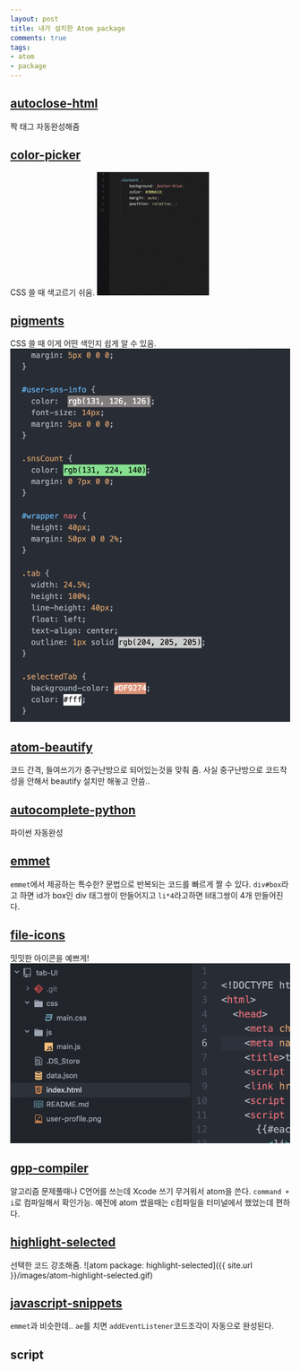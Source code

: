 ```yaml
---
layout: post
title: 내가 설치한 Atom package
comments: true
tags:
- atom
- package
---
```


## [autoclose-html](https://atom.io/packages/autoclose-html)
짝 태그 자동완성해줌

## [color-picker](https://atom.io/packages/color-picker)
CSS 쓸 때 색고르기 쉬움.
<img src="/images/atom-color-picker.gif" alt="atom package: color-picker" style="width: 200px;"/>

## [pigments](https://atom.io/packages/pigments)
CSS 쓸 때 이게 어떤 색인지 쉽게 알 수 있음.
<img src="/images/atom-pigments.png" alt="atom package: pigments" style="width: 500px;"/>

## [atom-beautify](https://atom.io/packages/atom-beautify)
코드 간격, 들여쓰기가 중구난방으로 되어있는것을 맞춰 줌. 사실 중구난방으로 코드작성을 안해서 beautify 설치만 해놓고 안씀..

## [autocomplete-python](https://atom.io/packages/autocomplete-python)
파이썬 자동완성

## [emmet](https://atom.io/packages/emmet)
`emmet`에서 제공하는 특수한? 문법으로 반복되는 코드를 빠르게 짤 수 있다. `div#box`라고 하면 id가 box인 div 태그쌍이 만들어지고 `li*4`라고하면 li태그쌍이 4개 만들어진다.

## [file-icons](https://atom.io/packages/file-icons)
밋밋한 아이콘을 예쁘게!
<img src="/images/atom-file-icons.png" alt="atom package: file-icons" style="width: 500px;"/>

## [gpp-compiler](https://atom.io/packages/gpp-compiler)
알고리즘 문제풀때나 C언어를 쓰는데 Xcode 쓰기 무거워서 atom을 쓴다. `command + i`로 컴파일해서 확인가능. 예전에 atom 썼을때는 c컴파일을 터미널에서 했었는데 편하다.

## [highlight-selected](https://atom.io/packages/highlight-selected)
선택한 코드 강조해줌.
![atom package: highlight-selected]({{ site.url }}/images/atom-highlight-selected.gif)

## [javascript-snippets](https://atom.io/packages/javascript-snippets)
`emmet`과 비슷한데.. `ae`를 치면 `addEventListener`코드조각이 자동으로 완성된다.

## script
